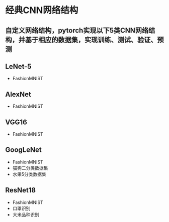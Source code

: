 # 经典CNN网络结构

## 自定义网络结构，pytorch实现以下5类CNN网络结构，并基于相应的数据集，实现训练、测试、验证、预测

## LeNet-5
- FashionMNIST

## AlexNet
- FashionMNIST

## VGG16
- FashionMNIST

## GoogLeNet
- FashionMNIST
- 猫狗二分类数据集
- 水果5分类数据集

## ResNet18
- FashionMNIST
- 口罩识别
- 大米品种识别


